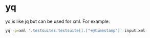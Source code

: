 # yq

yq is like jq but can be used for xml. For example:

```bash
yq -p=xml '.testsuites.testsuite[].["+@timestamp"]' input.xml
```

